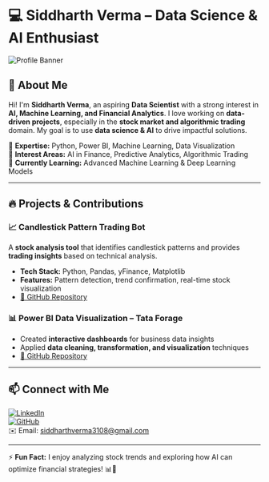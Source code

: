 # 💻 Siddharth Verma – Data Science & AI Enthusiast

![Profile Banner](Add_Your_Banner_Image_Link_Here)

## 🚀 About Me

Hi! I'm **Siddharth Verma**, an aspiring **Data Scientist** with a strong interest in **AI, Machine Learning, and Financial Analytics**. I love working on **data-driven projects**, especially in the **stock market and algorithmic trading** domain. My goal is to use **data science & AI** to drive impactful solutions.

🔹 **Expertise:** Python, Power BI, Machine Learning, Data Visualization  
🔹 **Interest Areas:** AI in Finance, Predictive Analytics, Algorithmic Trading  
🔹 **Currently Learning:** Advanced Machine Learning & Deep Learning Models  

---

## 🔥 Projects & Contributions

### 📈 Candlestick Pattern Trading Bot
A **stock analysis tool** that identifies candlestick patterns and provides **trading insights** based on technical analysis.
- **Tech Stack:** Python, Pandas, yFinance, Matplotlib
- **Features:** Pattern detection, trend confirmation, real-time stock visualization
- [🔗 GitHub Repository](Add_Your_Project_Link_Here)

### 📊 Power BI Data Visualization – Tata Forage
- Created **interactive dashboards** for business data insights
- Applied **data cleaning, transformation, and visualization** techniques
- [🔗 GitHub Repository](Add_Your_Project_Link_Here)

---

## 📫 Connect with Me
[![LinkedIn](https://img.shields.io/badge/LinkedIn-Connect-blue?style=flat-square&logo=linkedin)](https://www.linkedin.com/in/siddharth-verma-py)  
[![GitHub](https://img.shields.io/badge/GitHub-Follow-black?style=flat-square&logo=github)](https://github.com/Siddharthverma4043)  
✉️ Email: [siddharthverma3108@gmail.com](mailto:siddharthverma3108@gmail.com)

---

⚡ **Fun Fact:** I enjoy analyzing stock trends and exploring how AI can optimize financial strategies! 📊🚀


